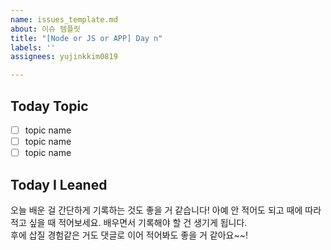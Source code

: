 ```yaml
---
name: issues_template.md
about: 이슈 템플릿
title: "[Node or JS or APP] Day n"
labels: ''
assignees: yujinkkim0819

---
```


## Today Topic
- [ ] topic name
- [ ] topic name
- [ ] topic name
## Today I Leaned
오늘 배운 걸 간단하게 기록하는 것도 좋을 거 같습니다!
아예 안 적어도 되고 때에 따라 적고 싶을 때 적어보세요. 배우면서 기록해야 할 건 생기게 됩니다.  
후에 삽질 경험같은 거도 댓글로 이어 적어봐도 좋을 거 같아요~~!
